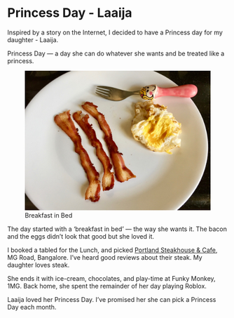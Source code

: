 # Princess Day - Laaija

Inspired by a story on the Internet, I decided to have a Princess day for my daughter - Laaija.

Princess Day — a day she can do whatever she wants and be treated like a princess.

<figure>
  <img src="/images/2017/breakfast-in-bed.jpg" alt="Breakfast in Bed">
  <figcaption>
    Breakfast in Bed
  </figcaption>
</figure>

The day started with a ‘breakfast in bed’ — the way she wants it. The bacon and the eggs didn’t look that good but she loved it.

I booked a tabled for the Lunch, and picked [Portland Steakhouse & Cafe](https://www.zomato.com/bangalore/portland-steakhouse-cafe-mg-road), MG Road, Bangalore. I’ve heard good reviews about their steak. My daughter loves steak.

She ends it with ice-cream, chocolates, and play-time at Funky Monkey, 1MG. Back home, she spent the remainder of her day playing Roblox.

Laaija loved her Princess Day. I’ve promised her she can pick a Princess Day each month.
